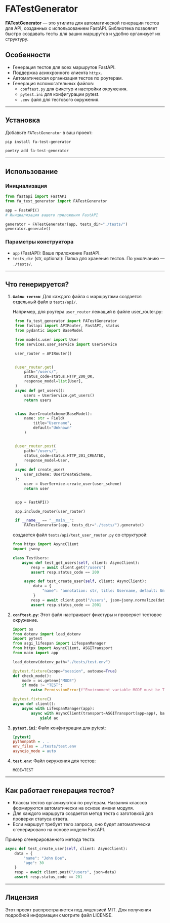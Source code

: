 # FATestGenerator

**FATestGenerator** — это утилита для автоматической генерации тестов для API, созданных с использованием FastAPI. Библиотека позволяет быстро создавать тесты для ваших маршрутов и удобно организует их структуру.

## Особенности

- Генерация тестов для всех маршрутов FastAPI.
- Поддержка асинхронного клиента `httpx`.
- Автоматическая организация тестов по роутерам.
- Генерация вспомогательных файлов:
  - `conftest.py` для фикстур и настройки окружения.
  - `pytest.ini` для конфигурации pytest.
  - `.env` файл для тестового окружения.

---

## Установка

Добавьте `FATestGenerator` в ваш проект:

```bash
pip install fa-test-generator
```

```bash
poetry add fa-test-generator
```

---

## Использование

### Инициализация

```python
from fastapi import FastAPI
from fa_test_generator import FATestGenerator

app = FastAPI()
# Инициализация вашего приложения FastAPI

generator = FATestGenerator(app, tests_dir="./tests/")
generator.generate()
```

### Параметры конструктора

- `app` (FastAPI): Ваше приложение FastAPI.
- `tests_dir` (str, optional): Папка для хранения тестов. По умолчанию — `./tests/`.

---

## Что генерируется?

1. **`Файлы тестов`**:
   Для каждого файла с маршрутами создается отдельный файл в `tests/api/`.

   Например, для роутера `user_router` лежащий в файле user_router.py:

   ```python
    from fa_test_generator import FATestGenerator
    from fastapi import APIRouter, FastAPI, status
    from pydantic import BaseModel

    from models.user import User
    from services.user_service import UserService

    user_router = APIRouter()


    @user_router.get(
        path="/users/",
        status_code=status.HTTP_200_OK,
        response_model=list[User],
    )
    async def get_users():
        users = UserService.get_users()
        return users


    class UserCreateScheme(BaseModel):
        name: str = Field(
            title="Username",
            default="Unknown"
        )


    @user_router.post(
        path="/users/",
        status_code=status.HTTP_201_CREATED,
        response_model=User,
    )
    async def create_user(
        user_scheme: UserCreateScheme,
    ):
        user = UserService.create_user(user_scheme)
        return user


    app = FastAPI()

    app.include_router(user_router)

    if __name__ == "__main__":
        FATestGenerator(app, tests_dir="./tests/").generate()
   ```

   создается файл `tests/api/test_user_router.py` со структурой:

   ```python
   from httpx import AsyncClient
   import jsony

   class TestUsers:
       async def test_get_users(self, client: AsyncClient):
           resp = await client.get("/users")
           assert resp.status_code == 200

        async def test_create_user(self, client: AsyncClient):
            data = {
                "name": "annotation: str, title: Username, default: Unknown"
            }
           resp = await client.post("/users", json=jsony.normalize(data))
           assert resp.status_code == 2001
   ```

2. **`conftest.py`**:
   Этот файл настраивает фикстуры и проверяет тестовое окружение.

   ```python
   import os
   from dotenv import load_dotenv
   import pytest
   from asgi_lifespan import LifespanManager
   from httpx import AsyncClient, ASGITransport
   from main import app

   load_dotenv(dotenv_path="./tests/test.env")

   @pytest.fixture(scope="session", autouse=True)
   def check_mode():
       mode = os.getenv("MODE")
       if mode != "TEST":
           raise PermissionError(f"Environment variable MODE must be TEST. Current MODE = {mode}")

   @pytest.fixture()
   async def client():
       async with LifespanManager(app):
           async with AsyncClient(transport=ASGITransport(app=app), base_url="http://localhost") as ac:
               yield ac
   ```

3. **`pytest.ini`**:
   Файл конфигурации для pytest:

   ```ini
   [pytest]
   pythonpath = . .
   env_files = ./tests/test.env
   asyncio_mode = auto
   ```

4. **`test.env`**:
   Файл окружения для тестов:

   ```env
   MODE=TEST
   ```

---

## Как работает генерация тестов?

- Классы тестов организуются по роутерам. Названия классов формируются автоматически на основе имени модуля.
- Для каждого маршрута создается метод теста с заготовкой для проверки статуса ответа.
- Если маршрут требует тело запроса, оно будет автоматически сгенерировано на основе модели FastAPI.

Пример сгенерированного метода теста:

```python
async def test_create_user(self, client: AsyncClient):
    data = {
        "name": "John Doe",
        "age": 30
    }
    resp = await client.post("/users", json=data)
    assert resp.status_code == 201
```

---

## Лицензия

Этот проект распространяется под лицензией MIT. Для получения подробной информации смотрите файл LICENSE.
